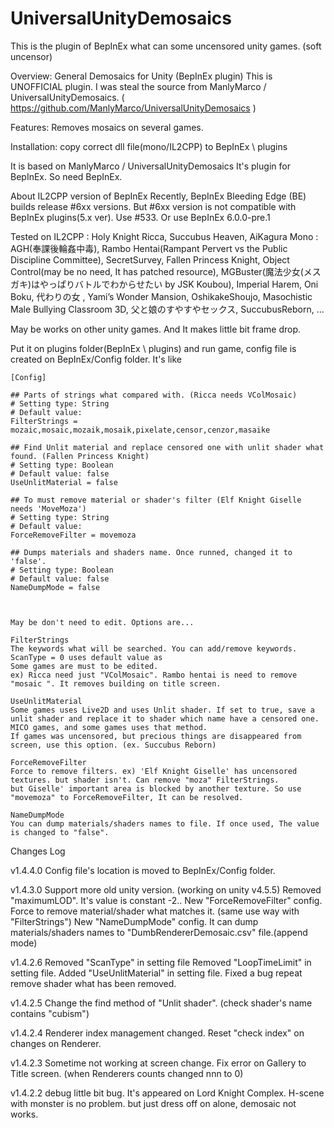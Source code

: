 # UniversalUnityDemosaics

This is the plugin of BepInEx what can some uncensored unity games. (soft uncensor)

Overview:
General Demosaics for Unity (BepInEx plugin)
This is UNOFFICIAL plugin. I was steal the source from ManlyMarco / UniversalUnityDemosaics. ( https://github.com/ManlyMarco/UniversalUnityDemosaics )

Features:
Removes mosaics on several games.

Installation:
copy correct dll file(mono/IL2CPP) to BepInEx \ plugins


It is based on ManlyMarco / UniversalUnityDemosaics
It's plugin for BepInEx. So need BepInEx.


About IL2CPP version of BepInEx
Recently, BepInEx Bleeding Edge (BE) builds release #6xx versions. But #6xx version is not compatible with BepInEx plugins(5.x ver).
Use #533.
Or use BepInEx 6.0.0-pre.1

Tested on
    IL2CPP : Holy Knight Ricca, Succubus Heaven, AiKagura
    Mono : AGH(奉課後輪姦中毒), Rambo Hentai(Rampant Pervert vs the Public Discipline Committee), SecretSurvey, Fallen Princess Knight, Object Control(may be no need, It has patched resource), MGBuster(魔法少女(メスガキ)はやっぱりバトルでわからせたい by JSK Koubou), Imperial Harem, Oni Boku, 代わりの女 , Yami’s Wonder Mansion, OshikakeShoujo, Masochistic Male Bullying Classroom 3D, 父と娘のすやすやセックス, SuccubusReborn, ...


May be works on other unity games. And It makes little bit frame drop.

Put it on plugins folder(BepInEx \ plugins) and run game, config file is created on BepInEx/Config folder. It's like

    [Config]

    ## Parts of strings what compared with. (Ricca needs VColMosaic)
    # Setting type: String
    # Default value:
    FilterStrings = mozaic,mosaic,mozaik,mosaik,pixelate,censor,cenzor,masaike

    ## Find Unlit material and replace censored one with unlit shader what found. (Fallen Princess Knight)
    # Setting type: Boolean
    # Default value: false
    UseUnlitMaterial = false

    ## To must remove material or shader's filter (Elf Knight Giselle needs 'MoveMoza')
    # Setting type: String
    # Default value:
    ForceRemoveFilter = movemoza

    ## Dumps materials and shaders name. Once runned, changed it to 'false'.
    # Setting type: Boolean
    # Default value: false
    NameDumpMode = false



    May be don't need to edit. Options are...

    FilterStrings
    The keywords what will be searched. You can add/remove keywords. ScanType = 0 uses default value as
    Some games are must to be edited.
    ex) Ricca need just "VColMosaic". Rambo hentai is need to remove "mosaic ". It removes building on title screen.

    UseUnlitMaterial
    Some games uses Live2D and uses Unlit shader. If set to true, save a unlit shader and replace it to shader which name have a censored one.
    MICO games, and some games uses that method.
    If games was uncensored, but precious things are disappeared from screen, use this option. (ex. Succubus Reborn)

    ForceRemoveFilter
    Force to remove filters. ex) 'Elf Knight Giselle' has uncensored textures. but shader isn't. Can remove "moza" FilterStrings.
    but Giselle' important area is blocked by another texture. So use "movemoza" to ForceRemoveFilter, It can be resolved.

    NameDumpMode
    You can dump materials/shaders names to file. If once used, The value is changed to "false". 




Changes Log

v1.4.4.0
    Config file's location is moved to BepInEx/Config folder.
    
v1.4.3.0
    Support more old unity version. (working on unity v4.5.5)
    Removed "maximumLOD". It's value is constant -2..
    New "ForceRemoveFilter" config. Force to remove material/shader what matches it. (same use way with "FilterStrings")
    New "NameDumpMode" config. It can dump materials/shaders names to "DumbRendererDemosaic.csv" file.(append mode)

v1.4.2.6
    Removed "ScanType" in setting file
    Removed "LoopTimeLimit" in setting file.
    Added "UseUnlitMaterial" in setting file.
    Fixed a bug repeat remove shader what has been removed.

v1.4.2.5
    Change the find method of "Unlit shader". (check shader's name contains "cubism")

v1.4.2.4
    Renderer index management changed. Reset "check index" on changes on Renderer.

v1.4.2.3
    Sometime not working at screen change.
    Fix error on Gallery to Title screen. (when Renderers counts changed nnn to 0)

v1.4.2.2
    debug little bit bug. It's appeared on Lord Knight Complex. H-scene with monster is no problem. but just dress off on alone, demosaic not works.
